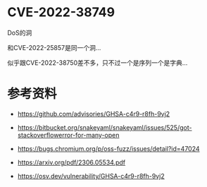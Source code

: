 # CVE-2022-38749


DoS的洞

和CVE-2022-25857是同一个洞...



似乎跟CVE-2022-38750差不多，只不过一个是序列一个是字典...





# 参考资料

- https://github.com/advisories/GHSA-c4r9-r8fh-9vj2

- https://bitbucket.org/snakeyaml/snakeyaml/issues/525/got-stackoverflowerror-for-many-open
- https://bugs.chromium.org/p/oss-fuzz/issues/detail?id=47024
- https://arxiv.org/pdf/2306.05534.pdf
- https://osv.dev/vulnerability/GHSA-c4r9-r8fh-9vj2
